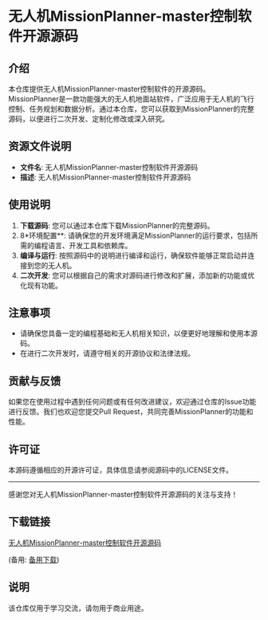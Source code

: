 # 无人机MissionPlanner-master控制软件开源源码

## 介绍

本仓库提供无人机MissionPlanner-master控制软件的开源源码。MissionPlanner是一款功能强大的无人机地面站软件，广泛应用于无人机的飞行控制、任务规划和数据分析。通过本仓库，您可以获取到MissionPlanner的完整源码，以便进行二次开发、定制化修改或深入研究。

## 资源文件说明

- **文件名**: 无人机MissionPlanner-master控制软件开源源码
- **描述**: 无人机MissionPlanner-master控制软件开源源码

## 使用说明

1. **下载源码**: 您可以通过本仓库下载MissionPlanner的完整源码。
2. 8*环境配置**: 请确保您的开发环境满足MissionPlanner的运行要求，包括所需的编程语言、开发工具和依赖库。
3. **编译与运行**: 按照源码中的说明进行编译和运行，确保软件能够正常启动并连接到您的无人机。
4. **二次开发**: 您可以根据自己的需求对源码进行修改和扩展，添加新的功能或优化现有功能。

## 注意事项

- 请确保您具备一定的编程基础和无人机相关知识，以便更好地理解和使用本源码。
- 在进行二次开发时，请遵守相关的开源协议和法律法规。

## 贡献与反馈

如果您在使用过程中遇到任何问题或有任何改进建议，欢迎通过仓库的Issue功能进行反馈。我们也欢迎您提交Pull Request，共同完善MissionPlanner的功能和性能。

## 许可证

本源码遵循相应的开源许可证，具体信息请参阅源码中的LICENSE文件。

---

感谢您对无人机MissionPlanner-master控制软件开源源码的关注与支持！

## 下载链接
[无人机MissionPlanner-master控制软件开源源码](https://pan.quark.cn/s/d9b22c7875b4) 

(备用: [备用下载](https://pan.baidu.com/s/1-MSiOxemeJJbx4c6TYudng?pwd=1234))

## 说明

该仓库仅用于学习交流，请勿用于商业用途。
